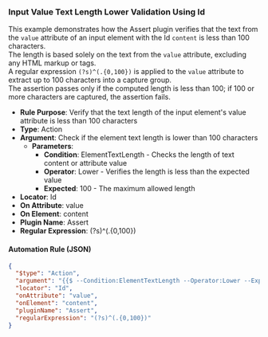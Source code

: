 ### Input Value Text Length Lower Validation Using Id

This example demonstrates how the Assert plugin verifies that the text from the `value` attribute of an input element with the Id `content` is less than 100 characters.  
The length is based solely on the text from the `value` attribute, excluding any HTML markup or tags.  
A regular expression `(?s)^(.{0,100})` is applied to the `value` attribute to extract up to 100 characters into a capture group.  
The assertion passes only if the computed length is less than 100; if 100 or more characters are captured, the assertion fails.

- **Rule Purpose**: Verify that the text length of the input element's value attribute is less than 100 characters  
- **Type**: Action  
- **Argument**: Check if the element text length is lower than 100 characters  
  - **Parameters**:  
    - **Condition**: ElementTextLength - Checks the length of text content or attribute value  
    - **Operator**: Lower - Verifies the length is less than the expected value  
    - **Expected**: 100 - The maximum allowed length  
- **Locator**: Id  
- **On Attribute**: value  
- **On Element**: content  
- **Plugin Name**: Assert  
- **Regular Expression**: (?s)^(.{0,100})

#### Automation Rule (JSON)

```json
{
  "$type": "Action",
  "argument": "{{$ --Condition:ElementTextLength --Operator:Lower --Expected:100}}",
  "locator": "Id",
  "onAttribute": "value",
  "onElement": "content",
  "pluginName": "Assert",
  "regularExpression": "(?s)^(.{0,100})"
}
```

